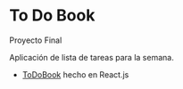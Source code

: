 # To Do Book

Proyecto Final

Aplicación de lista de tareas para la semana.

- [ToDoBook](https://to-do-book-proyecto.vercel.app) hecho en React.js

